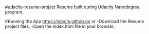 #udacity-resume-project
Resume built during Udacity Nanodegree program.

#Running the App
https://jcjodie.github.io/ 
or
-Download the Resume project files.
-Open the index.html file in your browser.
